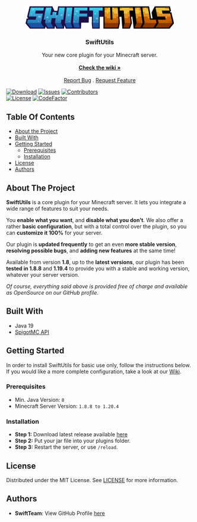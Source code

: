 <br/>
<p align="center">
  <a href="https://github.com/SwiftTeam-Dev/SwiftUtils">
    <img src="https://github.com/SwiftTeam-Dev/SwiftUtils/blob/Main/assets/text-banner.png?raw=true" alt="Logo" width="400" height="60">
  </a>
</p>

<h3 align="center">SwiftUtils</h3>

<p align="center">
  Your new core plugin for your Minecraft server.
  <br/>
  <br/>
  <a href="https://"><strong>Check the wiki »</strong></a>
  <br/>
  <br/>
  <a href="https://github.com/SwiftTeam-Dev/SwiftUtils/issues">Report Bug</a>
  .
  <a href="https://github.com/SwiftTeam-Dev/SwiftUtils/issues">Request Feature</a>
</p>

[![Download](https://img.shields.io/github/downloads/SwiftTeam-Dev/SwiftUtils/total?style=for-the-badge)](https://github.com/SwiftTeam-Dev/SwiftUtils/releases/latest)
[![Issues](https://img.shields.io/github/issues/SwiftTeam-Dev/SwiftUtils?style=for-the-badge)](https://github.com/SwiftTeam-Dev/SwiftUtils/issues)
[![Contributors](https://img.shields.io/github/contributors/SwiftTeam-Dev/SwiftUtils?color=dark-green&style=for-the-badge)](https://github.com/SwiftTeam-Dev/SwiftUtils?tab=readme-ov-file#authors)
<br>
[![License](https://img.shields.io/badge/License-GNU%20General%20Public%20License%20v3.0-blue?style=for-the-badge)](https://github.com/SwiftTeam-Dev/SwiftUtils/blob/Main/LICENSE)
[![CodeFactor](https://www.codefactor.io/repository/github/SwiftTeam-Dev/SwiftUtils/badge?style=for-the-badge)](https://www.codefactor.io/repository/github/SwiftTeam-Dev/SwiftUtils)

## Table Of Contents

* [About the Project](#about-the-project)
* [Built With](#built-with)
* [Getting Started](#getting-started)
    * [Prerequisites](#prerequisites)
    * [Installation](#installation)
* [License](#license)
* [Authors](#authors)

## About The Project

**SwiftUtils** is a core plugin for your Minecraft server.
It lets you integrate a wide range of features to suit your needs.

You __enable what you want__, and __disable what you don't__.
We also offer a rather **basic configuration**, but with a total control over the plugin, so you can **customize it 100%** for your server.

Our plugin is **updated frequently** to get an even __more stable version__, __resolving possible bugs__, and __adding new features__ at the same time!

Available from version **1.8**, up to the **latest versions**, our plugin has been __tested in 1.8.8__ and __1.19.4__ to provide you with a stable and working version, whatever your server version.

*Of course, everything said above is provided free of charge and available as OpenSource on our GitHub profile.*

## Built With

* Java 19
* [SpigotMC API](https://hub.spigotmc.org/javadocs/spigot/)

## Getting Started

In order to install SwiftUtils for basic use only, follow the instructions below.
If you would like a more complete configuration, take a look at our [Wiki](https://swiftteam.gitbook.io/swiftutils).

### Prerequisites

* Min. Java Version: `8`
* Minecraft Server Version: `1.8.8 to 1.20.4`

### Installation

* **Step 1:** Download latest release available [here](https://github.com/SwiftTeam-Dev/SwiftUtils/releases/latest)
* **Step 2:** Put your jar file into your plugins folder.
* **Step 3:** Restart the server, or use `/reload`.

## License

Distributed under the MIT License. See [LICENSE](https://github.com/SwiftTeam-Dev/SwiftUtils/blob/main/LICENSE.md) for more information.

## Authors

* **SwiftTeam**: View GitHub Profile [here](https://github.com/SwiftTeam-Dev/)